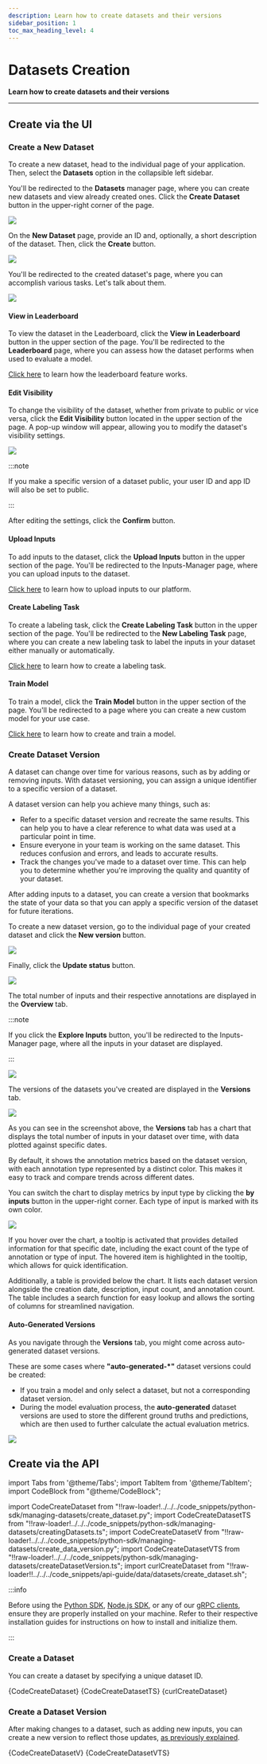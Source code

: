 ```yaml
---
description: Learn how to create datasets and their versions
sidebar_position: 1
toc_max_heading_level: 4
---
```


# Datasets Creation

**Learn how to create datasets and their versions**
<hr />

## **Create via the UI**

### Create a New Dataset

To create a new dataset, head to the individual page of your application. Then, select the **Datasets** option in the collapsible left sidebar.

You'll be redirected to the **Datasets** manager page, where you can create new datasets and view already created ones. Click the **Create Dataset** button in the upper-right corner of the page. 

![](/img/community/datasets/dataset_1.png)

On the **New Dataset** page, provide an ID and, optionally, a short description of the dataset. Then, click the **Create** button. 

![](/img/community/datasets/dataset_2.png)

You'll be redirected to the created dataset's page, where you can accomplish various tasks. Let's talk about them. 

![](/img/community/datasets/dataset_3.png)

#### View in Leaderboard

To view the dataset in the Leaderboard, click the **View in Leaderboard** button in the upper section of the page. You'll be redirected to the **Leaderboard** page, where you can assess how the dataset performs when used to evaluate a model.

[Click here](https://docs.clarifai.com/portal-guide/evaluate/leaderboard/#evaluation-dataset--version) to learn how the leaderboard feature works. 

#### Edit Visibility

To change the visibility of the dataset, whether from private to public or vice versa, click the **Edit Visibility** button located in the upper section of the page. A pop-up window will appear, allowing you to modify the dataset's visibility settings.

![](/img/community/datasets/dataset_3-1.png)

:::note

If you make a specific version of a dataset public, your user ID and app ID will also be set to public. 

:::

After editing the settings, click the **Confirm** button. 

#### Upload Inputs

To add inputs to the dataset, click the **Upload Inputs** button in the upper section of the page. You'll be redirected to the Inputs-Manager page, where you can upload inputs to the dataset.

[Click here](https://docs.clarifai.com/portal-guide/data/#upload-inputs) to learn how to upload inputs to our platform. 

#### Create Labeling Task

To create a labeling task, click the **Create Labeling Task** button in the upper section of the page. You'll be redirected to the **New Labeling Task** page, where you can create a new labeling task to label the inputs in your dataset either manually or automatically. 

[Click here](https://docs.clarifai.com/portal-guide/annotate/create-a-task) to learn how to create a labeling task. 

#### Train Model

To train a model, click the **Train Model** button in the upper section of the page. You'll be redirected to a page where you can create a new custom model for your use case. 

[Click here](https://docs.clarifai.com/portal-guide/model/pcustom-model-walkthrough) to learn how to create and train a model. 

### Create Dataset Version

A dataset can change over time for various reasons, such as by adding or removing inputs. With dataset versioning, you can assign a unique identifier to a specific version of a dataset. 

A dataset version can help you achieve many things, such as:

- Refer to a specific dataset version and recreate the same results. This can help you to have a clear reference to what data was used at a particular point in time.
- Ensure everyone in your team is working on the same dataset. This reduces confusion and errors, and leads to accurate results. 
- Track the changes you've made to a dataset over time. This can help you to determine whether you're improving the quality and quantity of your dataset. 

After adding inputs to a dataset, you can create a version that bookmarks the state of your data so that you can apply a specific version of the dataset for future iterations. 

To create a new dataset version, go to the individual page of your created dataset and click the **New version** button. 

![](/img/community/datasets/dataset_10.png)

Finally, click the **Update status** button. 

![](/img/community/datasets/dataset_11.png)

The total number of inputs and their respective annotations are displayed in the **Overview** tab. 

:::note

If you click the **Explore Inputs** button, you'll be redirected to the Inputs-Manager page, where all the inputs in your dataset are displayed.

:::

![](/img/community/datasets/dataset_12.png)

The versions of the datasets you've created are displayed in the **Versions** tab. 

![](/img/community/datasets/dataset_13.png)

As you can see in the screenshot above, the **Versions** tab has a chart that displays the total number of inputs in your dataset over time, with data plotted against specific dates. 

By default, it shows the annotation metrics based on the dataset version, with each annotation type represented by a distinct color. This makes it easy to track and compare trends across different dates.

You can switch the chart to display metrics by input type by clicking the **by inputs** button in the upper-right corner. Each type of input is marked with its own color. 

![](/img/community/datasets/dataset_13_1.png)

If you hover over the chart, a tooltip is activated that provides detailed information for that specific date, including the exact count of the type of annotation or type of input. The hovered item is highlighted in the tooltip, which allows for quick identification.

Additionally, a table is provided below the chart. It lists each dataset version alongside the creation date, description, input count, and annotation count. The table includes a search function for easy lookup and allows the sorting of columns for streamlined navigation.

#### Auto-Generated Versions

As you navigate through the **Versions** tab, you might come across auto-generated dataset versions.

These are some cases where **"auto-generated-*"** dataset versions could be created:

- If you train a model and only select a dataset, but not a corresponding dataset version.
- During the model evaluation process, the **auto-generated** dataset versions are used to store the different ground truths and predictions, which are then used to further calculate the actual evaluation metrics.

![](/img/community/datasets/autogen_version.png)

## **Create via the API**

import Tabs from '@theme/Tabs';
import TabItem from '@theme/TabItem';
import CodeBlock from "@theme/CodeBlock";

import CodeCreateDataset from "!!raw-loader!../../../code_snippets/python-sdk/managing-datasets/create_dataset.py";
import CodeCreateDatasetTS from "!!raw-loader!../../../code_snippets/python-sdk/managing-datasets/creatingDatasets.ts";
import CodeCreateDatasetV from "!!raw-loader!../../../code_snippets/python-sdk/managing-datasets/create_data_version.py";
import CodeCreateDatasetVTS from "!!raw-loader!../../../code_snippets/python-sdk/managing-datasets/createDatasetVersion.ts";
import curlCreateDataset from "!!raw-loader!!../../../code_snippets/api-guide/data/datasets/create_dataset.sh";

:::info

Before using the [Python SDK](https://docs.clarifai.com/additional-resources/api-overview/python-sdk), [Node.js SDK](https://docs.clarifai.com/additional-resources/api-overview/nodejs-sdk), or any of our [gRPC clients](https://docs.clarifai.com/additional-resources/api-overview/grpc-clients), ensure they are properly installed on your machine. Refer to their respective installation guides for instructions on how to install and initialize them.

:::

### Create a Dataset

You can create a dataset by specifying a unique dataset ID.

<Tabs>
<TabItem value="python" label="Python SDK">
    <CodeBlock className="language-python">{CodeCreateDataset}</CodeBlock>
 
</TabItem>
<TabItem value="typescript" label="Node.js SDK">
    <CodeBlock className="language-typescript">{CodeCreateDatasetTS}</CodeBlock>
</TabItem>

<TabItem value="curl" label="cURL">
    <CodeBlock className="language-bash">{curlCreateDataset}</CodeBlock>
</TabItem>
</Tabs>

### Create a Dataset Version

After making changes to a dataset, such as adding new inputs, you can create a new version to reflect those updates, [as previously explained](#create-dataset-version).

<Tabs>
<TabItem value="python" label="Python SDK">
    <CodeBlock className="language-python">{CodeCreateDatasetV}</CodeBlock>
 
</TabItem>
<TabItem value="typescript" label="Node.js SDK">
    <CodeBlock className="language-typescript">{CodeCreateDatasetVTS}</CodeBlock>
</TabItem>
</Tabs>


        